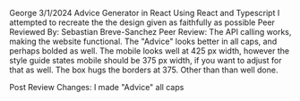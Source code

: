 George
3/1/2024
Advice Generator in React
Using React and Typescript I attempted to recreate the the design given as faithfully as possible
Peer Reviewed By: Sebastian Breve-Sanchez
Peer Review: The API calling works, making the website functional. The "Advice" looks better in all caps, and perhaps bolded as well. The mobile looks well at 425 px width, however the style guide states mobile should be 375 px width, if you want to adjust for that as well. The box hugs the borders at 375. Other than than well done.

Post Review Changes: I made "Advice" all caps